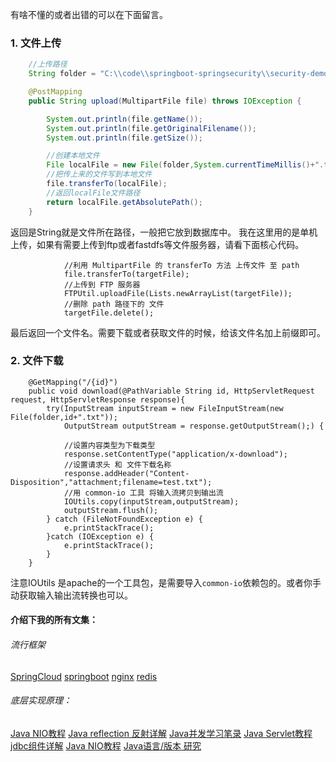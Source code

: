 有啥不懂的或者出错的可以在下面留言。


###  1. 文件上传

```java
    //上传路径
    String folder = "C:\\code\\springboot-springsecurity\\security-demo\\src\\main\\java\\com\\laojiao\\xxx\\controller";

    @PostMapping
    public String upload(MultipartFile file) throws IOException {

        System.out.println(file.getName());
        System.out.println(file.getOriginalFilename());
        System.out.println(file.getSize());

        //创建本地文件
        File localFile = new File(folder,System.currentTimeMillis()+".txt");
        //把传上来的文件写到本地文件
        file.transferTo(localFile);
        //返回localFile文件路径
        return localFile.getAbsolutePath();
    }
```
返回是String就是文件所在路径，一般把它放到数据库中。
我在这里用的是单机上传，如果有需要上传到ftp或者fastdfs等文件服务器，请看下面核心代码。
```
            //利用 MultipartFile 的 transferTo 方法 上传文件 至 path
            file.transferTo(targetFile);
            //上传到 FTP 服务器
            FTPUtil.uploadFile(Lists.newArrayList(targetFile));
            //删除 path 路径下的 文件
            targetFile.delete();
```
最后返回一个文件名。需要下载或者获取文件的时候，给该文件名加上前缀即可。
###  2. 文件下载

```
    @GetMapping("/{id}")
    public void download(@PathVariable String id, HttpServletRequest request, HttpServletResponse response){
        try(InputStream inputStream = new FileInputStream(new File(folder,id+".txt"));
            OutputStream outputStream = response.getOutputStream();) {

            //设置内容类型为下载类型
            response.setContentType("application/x-download");
            //设置请求头 和 文件下载名称
            response.addHeader("Content-Disposition","attachment;filename=test.txt");
            //用 common-io 工具 将输入流拷贝到输出流
            IOUtils.copy(inputStream,outputStream);
            outputStream.flush();
        } catch (FileNotFoundException e) {
            e.printStackTrace();
        }catch (IOException e) {
            e.printStackTrace();
        }
    }
```

注意IOUtils 是apache的一个工具包，是需要导入`common-io`依赖包的。或者你手动获取输入输出流转换也可以。

####   介绍下我的所有文集：
######   流行框架
[SpringCloud](https://www.jianshu.com/nb/18726057)
[springboot](https://www.jianshu.com/nb/19053594)
[nginx](https://www.jianshu.com/nb/18436827)
[redis](https://www.jianshu.com/nb/21461220)

######  底层实现原理：
[Java NIO教程](https://www.jianshu.com/nb/21635138)
[Java reflection 反射详解](https://www.jianshu.com/nb/21989596)
[Java并发学习笔录](https://www.jianshu.com/nb/22549959)
[Java Servlet教程](https://www.jianshu.com/nb/22065472)
[jdbc组件详解](https://www.jianshu.com/nb/22774157)
[Java NIO教程](https://www.jianshu.com/nb/21635138)
[Java语言/版本 研究](https://www.jianshu.com/nb/19137666)
